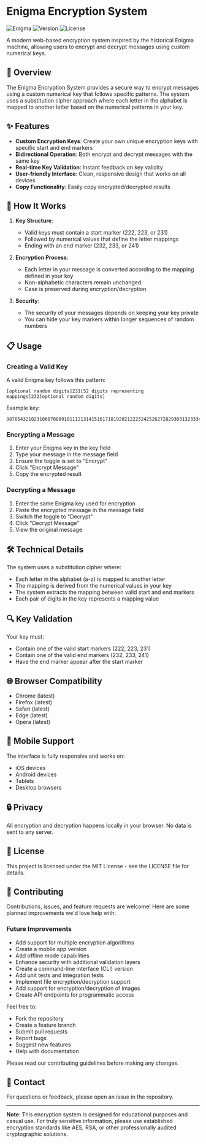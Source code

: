 # Enigma Encryption System

![Enigma](https://img.shields.io/badge/Enigma-Encryption-blue)
![Version](https://img.shields.io/badge/Version-1.0-green)
![License](https://img.shields.io/badge/License-MIT-yellow)

A modern web-based encryption system inspired by the historical Enigma machine, allowing users to encrypt and decrypt messages using custom numerical keys.

## 🔐 Overview

The Enigma Encryption System provides a secure way to encrypt messages using a custom numerical key that follows specific patterns. The system uses a substitution cipher approach where each letter in the alphabet is mapped to another letter based on the numerical patterns in your key.

## ✨ Features

- **Custom Encryption Keys**: Create your own unique encryption keys with specific start and end markers
- **Bidirectional Operation**: Both encrypt and decrypt messages with the same key
- **Real-time Key Validation**: Instant feedback on key validity
- **User-friendly Interface**: Clean, responsive design that works on all devices
- **Copy Functionality**: Easily copy encrypted/decrypted results

## 🚀 How It Works

1. **Key Structure**: 
   - Valid keys must contain a start marker (222, 223, or 231)
   - Followed by numerical values that define the letter mappings
   - Ending with an end marker (232, 233, or 241)

2. **Encryption Process**:
   - Each letter in your message is converted according to the mapping defined in your key
   - Non-alphabetic characters remain unchanged
   - Case is preserved during encryption/decryption

3. **Security**:
   - The security of your messages depends on keeping your key private
   - You can hide your key markers within longer sequences of random numbers

## 📋 Usage

### Creating a Valid Key

A valid Enigma key follows this pattern:
```
[optional random digits]231[52 digits representing mappings]232[optional random digits]
```

Example key:
```
9876543210231060708091011121314151617181920212223242526272829303132333435363738394041424344454647484950515253232987654321
```

### Encrypting a Message

1. Enter your Enigma key in the key field
2. Type your message in the message field
3. Ensure the toggle is set to "Encrypt"
4. Click "Encrypt Message"
5. Copy the encrypted result

### Decrypting a Message

1. Enter the same Enigma key used for encryption
2. Paste the encrypted message in the message field
3. Switch the toggle to "Decrypt"
4. Click "Decrypt Message"
5. View the original message

## 🛠️ Technical Details

The system uses a substitution cipher where:
- Each letter in the alphabet (a-z) is mapped to another letter
- The mapping is derived from the numerical values in your key
- The system extracts the mapping between valid start and end markers
- Each pair of digits in the key represents a mapping value

## 🔍 Key Validation

Your key must:
- Contain one of the valid start markers (222, 223, 231)
- Contain one of the valid end markers (232, 233, 241)
- Have the end marker appear after the start marker

## 🌐 Browser Compatibility

- Chrome (latest)
- Firefox (latest)
- Safari (latest)
- Edge (latest)
- Opera (latest)

## 📱 Mobile Support

The interface is fully responsive and works on:
- iOS devices
- Android devices
- Tablets
- Desktop browsers

## 🔒 Privacy

All encryption and decryption happens locally in your browser. No data is sent to any server.

## 📄 License

This project is licensed under the MIT License - see the LICENSE file for details.

## 🤝 Contributing

Contributions, issues, and feature requests are welcome! Here are some planned improvements we'd love help with:

### Future Improvements

- Add support for multiple encryption algorithms
- Create a mobile app version
- Add offline mode capabilities
- Enhance security with additional validation layers
- Create a command-line interface (CLI) version
- Add unit tests and integration tests
- Implement file encryption/decryption support
- Add support for encryption/decryption of images
- Create API endpoints for programmatic access

Feel free to:
- Fork the repository
- Create a feature branch
- Submit pull requests
- Report bugs
- Suggest new features
- Help with documentation

Please read our contributing guidelines before making any changes.

## 📧 Contact

For questions or feedback, please open an issue in the repository.

---

**Note**: This encryption system is designed for educational purposes and casual use. For truly sensitive information, please use established encryption standards like AES, RSA, or other professionally audited cryptographic solutions.

        
